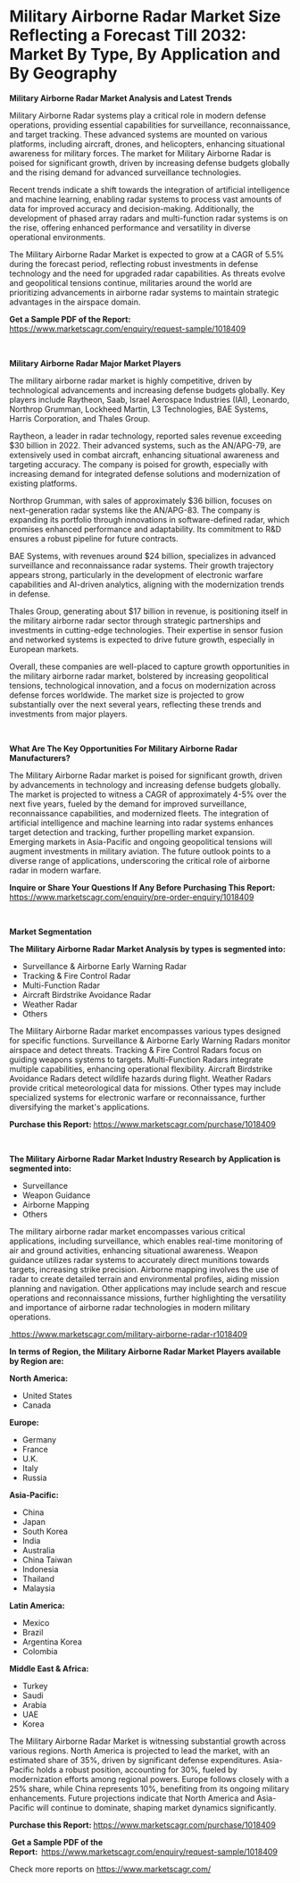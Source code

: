 <p><h1>Military Airborne Radar Market Size Reflecting a Forecast Till 2032: Market By Type, By Application and By Geography</h1></p><p><strong>Military Airborne Radar Market Analysis and Latest Trends</strong></p>
<p><p>Military Airborne Radar systems play a critical role in modern defense operations, providing essential capabilities for surveillance, reconnaissance, and target tracking. These advanced systems are mounted on various platforms, including aircraft, drones, and helicopters, enhancing situational awareness for military forces. The market for Military Airborne Radar is poised for significant growth, driven by increasing defense budgets globally and the rising demand for advanced surveillance technologies.</p><p>Recent trends indicate a shift towards the integration of artificial intelligence and machine learning, enabling radar systems to process vast amounts of data for improved accuracy and decision-making. Additionally, the development of phased array radars and multi-function radar systems is on the rise, offering enhanced performance and versatility in diverse operational environments. </p><p>The Military Airborne Radar Market is expected to grow at a CAGR of 5.5% during the forecast period, reflecting robust investments in defense technology and the need for upgraded radar capabilities. As threats evolve and geopolitical tensions continue, militaries around the world are prioritizing advancements in airborne radar systems to maintain strategic advantages in the airspace domain.</p></p>
<p><strong>Get a Sample PDF of the Report:&nbsp;</strong> <a href="https://www.marketscagr.com/enquiry/request-sample/1018409?utm_campaign=2938&utm_medium=2&utm_source=Github&utm_content=ia&utm_term=30032025&utm_id=military-airborne-radar">https://www.marketscagr.com/enquiry/request-sample/1018409</a></p>
<p>&nbsp;</p>
<p><strong>Military Airborne Radar Major Market Players</strong></p>
<p><p>The military airborne radar market is highly competitive, driven by technological advancements and increasing defense budgets globally. Key players include Raytheon, Saab, Israel Aerospace Industries (IAI), Leonardo, Northrop Grumman, Lockheed Martin, L3 Technologies, BAE Systems, Harris Corporation, and Thales Group.</p><p>Raytheon, a leader in radar technology, reported sales revenue exceeding $30 billion in 2022. Their advanced systems, such as the AN/APG-79, are extensively used in combat aircraft, enhancing situational awareness and targeting accuracy. The company is poised for growth, especially with increasing demand for integrated defense solutions and modernization of existing platforms.</p><p>Northrop Grumman, with sales of approximately $36 billion, focuses on next-generation radar systems like the AN/APG-83. The company is expanding its portfolio through innovations in software-defined radar, which promises enhanced performance and adaptability. Its commitment to R&D ensures a robust pipeline for future contracts.</p><p>BAE Systems, with revenues around $24 billion, specializes in advanced surveillance and reconnaissance radar systems. Their growth trajectory appears strong, particularly in the development of electronic warfare capabilities and AI-driven analytics, aligning with the modernization trends in defense.</p><p>Thales Group, generating about $17 billion in revenue, is positioning itself in the military airborne radar sector through strategic partnerships and investments in cutting-edge technologies. Their expertise in sensor fusion and networked systems is expected to drive future growth, especially in European markets.</p><p>Overall, these companies are well-placed to capture growth opportunities in the military airborne radar market, bolstered by increasing geopolitical tensions, technological innovation, and a focus on modernization across defense forces worldwide. The market size is projected to grow substantially over the next several years, reflecting these trends and investments from major players.</p></p>
<p>&nbsp;</p>
<p><strong>What Are The Key Opportunities For Military Airborne Radar Manufacturers?</strong></p>
<p><p>The Military Airborne Radar market is poised for significant growth, driven by advancements in technology and increasing defense budgets globally. The market is projected to witness a CAGR of approximately 4-5% over the next five years, fueled by the demand for improved surveillance, reconnaissance capabilities, and modernized fleets. The integration of artificial intelligence and machine learning into radar systems enhances target detection and tracking, further propelling market expansion. Emerging markets in Asia-Pacific and ongoing geopolitical tensions will augment investments in military aviation. The future outlook points to a diverse range of applications, underscoring the critical role of airborne radar in modern warfare.</p></p>
<p><strong>Inquire or Share Your Questions If Any Before Purchasing This Report:</strong> <a href="https://www.marketscagr.com/enquiry/pre-order-enquiry/1018409?utm_campaign=2938&utm_medium=2&utm_source=Github&utm_content=ia&utm_term=30032025&utm_id=military-airborne-radar">https://www.marketscagr.com/enquiry/pre-order-enquiry/1018409</a></p>
<p>&nbsp;</p>
<p><strong>Market Segmentation</strong></p>
<p><strong>The Military Airborne Radar Market Analysis by types is segmented into:</strong></p>
<p><ul><li>Surveillance & Airborne Early Warning Radar</li><li>Tracking & Fire Control Radar</li><li>Multi-Function Radar</li><li>Aircraft Birdstrike Avoidance Radar</li><li>Weather Radar</li><li>Others</li></ul></p>
<p><p>The Military Airborne Radar market encompasses various types designed for specific functions. Surveillance & Airborne Early Warning Radars monitor airspace and detect threats. Tracking & Fire Control Radars focus on guiding weapons systems to targets. Multi-Function Radars integrate multiple capabilities, enhancing operational flexibility. Aircraft Birdstrike Avoidance Radars detect wildlife hazards during flight. Weather Radars provide critical meteorological data for missions. Other types may include specialized systems for electronic warfare or reconnaissance, further diversifying the market's applications.</p></p>
<p><strong>Purchase this Report:&nbsp;</strong><a href="https://www.marketscagr.com/purchase/1018409?utm_campaign=2938&utm_medium=2&utm_source=Github&utm_content=ia&utm_term=30032025&utm_id=military-airborne-radar">https://www.marketscagr.com/purchase/1018409</a></p>
<p>&nbsp;</p>
<p><strong>The Military Airborne Radar Market Industry Research by Application is segmented into:</strong></p>
<p><ul><li>Surveillance</li><li>Weapon Guidance</li><li>Airborne Mapping</li><li>Others</li></ul></p>
<p><p>The military airborne radar market encompasses various critical applications, including surveillance, which enables real-time monitoring of air and ground activities, enhancing situational awareness. Weapon guidance utilizes radar systems to accurately direct munitions towards targets, increasing strike precision. Airborne mapping involves the use of radar to create detailed terrain and environmental profiles, aiding mission planning and navigation. Other applications may include search and rescue operations and reconnaissance missions, further highlighting the versatility and importance of airborne radar technologies in modern military operations.</p></p>
<p><a href="https://www.marketscagr.com/military-airborne-radar-r1018409?utm_campaign=2938&utm_medium=2&utm_source=Github&utm_content=ia&utm_term=30032025&utm_id=military-airborne-radar">&nbsp;https://www.marketscagr.com/military-airborne-radar-r1018409</a></p>
<p><strong>In terms of Region, the Military Airborne Radar Market Players available by Region are:</strong></p>
<p>
    <p> <strong> North America: </strong>
        <ul>
            <li>United States</li>
            <li>Canada</li>
        </ul>
        </p> 
    <p> <strong> Europe: </strong>
        <ul>
            <li>Germany</li>
            <li>France</li>
            <li>U.K.</li>
            <li>Italy</li>
            <li>Russia</li>
        </ul>
        </p> 
    <p> <strong> Asia-Pacific: </strong>
        <ul>
            <li>China</li>
            <li>Japan</li>
            <li>South Korea</li>
            <li>India</li>
            <li>Australia</li>
            <li>China Taiwan</li>
            <li>Indonesia</li>
            <li>Thailand</li>
            <li>Malaysia</li>
        </ul>
        </p> 
    <p> <strong> Latin America: </strong>
        <ul>
            <li>Mexico</li>
            <li>Brazil</li>
            <li>Argentina Korea</li>
            <li>Colombia</li>
        </ul>
        </p> 
    <p> <strong> Middle East & Africa: </strong>
        <ul>
            <li>Turkey</li>
            <li>Saudi</li>
            <li>Arabia</li>
            <li>UAE</li>
            <li>Korea</li>
        </ul>
    </p>
    </p>
<p><p>The Military Airborne Radar Market is witnessing substantial growth across various regions. North America is projected to lead the market, with an estimated share of 35%, driven by significant defense expenditures. Asia-Pacific holds a robust position, accounting for 30%, fueled by modernization efforts among regional powers. Europe follows closely with a 25% share, while China represents 10%, benefiting from its ongoing military enhancements. Future projections indicate that North America and Asia-Pacific will continue to dominate, shaping market dynamics significantly.</p></p>
<p><strong>Purchase this Report: </strong><a href="https://www.marketscagr.com/purchase/1018409?utm_campaign=2938&utm_medium=2&utm_source=Github&utm_content=ia&utm_term=30032025&utm_id=military-airborne-radar">https://www.marketscagr.com/purchase/1018409</a></p>
<p>&nbsp;<strong>Get a Sample PDF of the Report:&nbsp;&nbsp;</strong><a href="https://www.marketscagr.com/enquiry/request-sample/1018409?utm_campaign=2938&utm_medium=2&utm_source=Github&utm_content=ia&utm_term=30032025&utm_id=military-airborne-radar">https://www.marketscagr.com/enquiry/request-sample/1018409</a></p>
<p><strong></strong></p>
<p>Check more reports on <a href="https://www.marketscagr.com/?utm_campaign=2938&utm_medium=2&utm_source=Github&utm_content=ia&utm_term=30032025&utm_id=military-airborne-radar">https://www.marketscagr.com/</a></p>